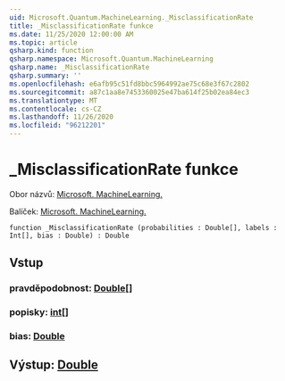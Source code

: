 ```yaml
---
uid: Microsoft.Quantum.MachineLearning._MisclassificationRate
title: _MisclassificationRate funkce
ms.date: 11/25/2020 12:00:00 AM
ms.topic: article
qsharp.kind: function
qsharp.namespace: Microsoft.Quantum.MachineLearning
qsharp.name: _MisclassificationRate
qsharp.summary: ''
ms.openlocfilehash: e6afb95c51fd8bbc5964992ae75c68e3f67c2802
ms.sourcegitcommit: a87c1aa8e7453360025e47ba614f25b02ea84ec3
ms.translationtype: MT
ms.contentlocale: cs-CZ
ms.lasthandoff: 11/26/2020
ms.locfileid: "96212201"
---
```

# <a name="_misclassificationrate-function"></a>_MisclassificationRate funkce

Obor názvů: [Microsoft. MachineLearning.](xref:Microsoft.Quantum.MachineLearning)

Balíček: [Microsoft. MachineLearning.](https://nuget.org/packages/Microsoft.Quantum.MachineLearning)




```qsharp
function _MisclassificationRate (probabilities : Double[], labels : Int[], bias : Double) : Double
```


## <a name="input"></a>Vstup

### <a name="probabilities--double"></a>pravděpodobnost: [Double](xref:microsoft.quantum.lang-ref.double)[]




### <a name="labels--int"></a>popisky: [int](xref:microsoft.quantum.lang-ref.int)[]




### <a name="bias--double"></a>bias: [Double](xref:microsoft.quantum.lang-ref.double)





## <a name="output--double"></a>Výstup: [Double](xref:microsoft.quantum.lang-ref.double)

